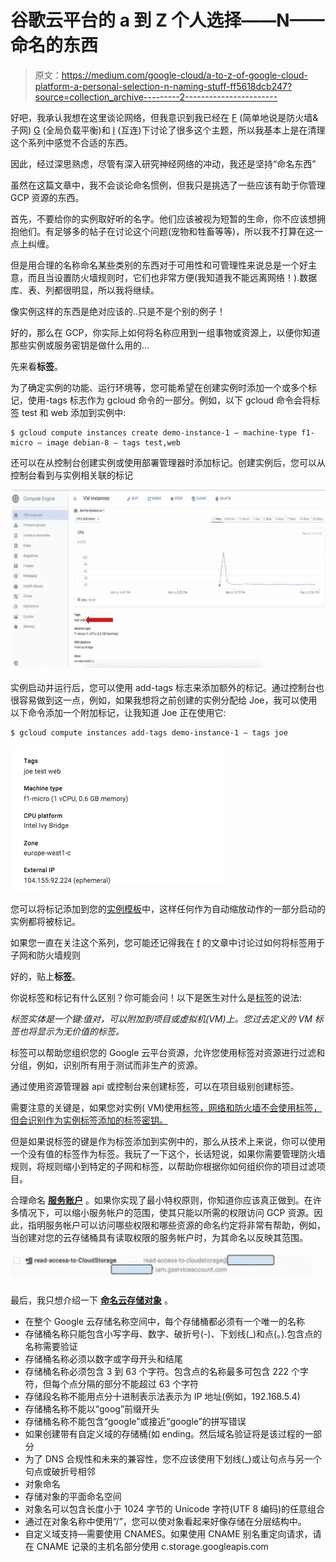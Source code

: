 # 谷歌云平台的 a 到 Z 个人选择——N——命名的东西

> 原文：<https://medium.com/google-cloud/a-to-z-of-google-cloud-platform-a-personal-selection-n-naming-stuff-ff5618dcb247?source=collection_archive---------2----------------------->

好吧，我承认我想在这里谈论网络，但我意识到我已经在 [F](/google-cloud/a-to-z-of-google-cloud-platform-a-personal-selection-f-is-for-firewalls-3e45852630c9#.cl6sh42ta) (简单地说是防火墙&子网) [G](/google-cloud/a-to-z-of-google-cloud-platform-a-personal-selection-g-global-load-balancing-82e1b8550298#.aovvdii16) (全局负载平衡)和 [I](/google-cloud/a-to-z-of-google-cloud-platform-a-personal-selection-i-interconnect-9e2f37a77a8c#.kzfnqjqfo) (互连)下讨论了很多这个主题，所以我基本上是在清理这个系列中感觉不合适的东西。

因此，经过深思熟虑，尽管有深入研究神经网络的冲动，我还是坚持“命名东西”

虽然在这篇文章中，我不会谈论命名惯例，但我只是挑选了一些应该有助于你管理 GCP 资源的东西。

首先，不要给你的实例取好听的名字。他们应该被视为短暂的生命，你不应该想拥抱他们。有足够多的帖子在讨论这个问题(宠物和牲畜等等)，所以我不打算在这一点上纠缠。

但是用合理的名称命名某些类别的东西对于可用性和可管理性来说总是一个好主意，而且当设置防火墙规则时，它们也非常方便(我知道我不能远离网络！).数据库、表、列都很明显，所以我将继续。

像实例这样的东西是绝对应该的..只是不是个别的例子！

好的，那么在 GCP，你实际上如何将名称应用到一组事物或资源上，以便你知道那些实例或服务密钥是做什么用的…

先来看**标签**。

为了确定实例的功能、运行环境等，您可能希望在创建实例时添加一个或多个标记，使用-tags 标志作为 gcloud 命令的一部分。例如，以下 gcloud 命令会将标签 test 和 web 添加到实例中:

```
$ gcloud compute instances create demo-instance-1 — machine-type f1-micro — image debian-8 — tags test,web
```

还可以在从控制台创建实例或使用部署管理器时添加标记。创建实例后，您可以从控制台看到与实例相关联的标记

![](img/93ff5d8977dd5beed80553d25ceb87e7.png)

实例启动并运行后，您可以使用 add-tags 标志来添加额外的标记。通过控制台也很容易做到这一点，例如，如果我想将之前创建的实例分配给 Joe，我可以使用以下命令添加一个附加标记，让我知道 Joe 正在使用它:

```
$ gcloud compute instances add-tags demo-instance-1 — tags joe
```

![](img/fc2cd83303672cfa1c8517007e92fcba.png)

您可以将标记添加到您的[实例模板](https://cloud.google.com/compute/docs/instance-templates#create_an_instance_template)中，这样任何作为自动缩放动作的一部分启动的实例都将被标记。

如果您一直在关注这个系列，您可能还记得我在 [f](/google-cloud/a-to-z-of-google-cloud-platform-a-personal-selection-f-is-for-firewalls-3e45852630c9#.svlpj1es7) 的文章中讨论过如何将标签用于子网和防火墙规则

好的，贴上**标签**。

你说标签和标记有什么区别？你可能会问！以下是医生对什么是[标签](https://cloud.google.com/resource-manager/docs/using-labels)的说法:

*标签实体是一个键:值对，可以附加到项目或虚拟机(VM)上。您过去定义的 VM 标签也将显示为无价值的标签。*

标签可以帮助您组织您的 Google 云平台资源，允许您使用标签对资源进行过滤和分组，例如，识别所有用于测试而非生产的资源。

通过使用资源管理器 api 或控制台来创建标签，可以在项目级别创建标签。

需要注意的关键是，如果您对实例( VM)使用[标签，网络和防火墙不会使用标签，但会识别作为实例标签添加的标签密钥。](https://cloud.google.com/compute/docs/instances/managing-instances#labels_tags)

但是如果说标签的键是作为标签添加到实例中的，那么从技术上来说，你可以使用一个没有值的标签作为标签。我玩了一下这个，长话短说，如果你需要管理防火墙规则，将规则缩小到特定的子网和标签，以帮助你根据你如何组织你的项目过滤项目。

合理命名 [**服务账户**](https://cloud.google.com/iam/docs/using-service-accounts#creating_a_service_account) 。如果你实现了最小特权原则，你知道你应该真正做到。在许多情况下，可以缩小服务帐户的范围，使其只能以所需的权限访问 GCP 资源。因此，指明服务帐户可以访问哪些权限和哪些资源的命名约定将非常有帮助，例如，当创建对您的云存储桶具有读取权限的服务帐户时，为其命名以反映其范围。

![](img/9b81f4ec63bae844d7b9fd39fe2b5cd3.png)

最后，我只想介绍一下 [**命名云存储对象**](https://cloud.google.com/storage/docs/naming) 。

*   在整个 Google 云存储名称空间中，每个存储桶都必须有一个唯一的名称
*   存储桶名称只能包含小写字母、数字、破折号(-)、下划线(_)和点(。).包含点的名称需要验证
*   存储桶名称必须以数字或字母开头和结尾
*   存储桶名称必须包含 3 到 63 个字符。包含点的名称最多可包含 222 个字符，但每个点分隔的部分不能超过 63 个字符
*   存储段名称不能用点分十进制表示法表示为 IP 地址(例如，192.168.5.4)
*   存储桶名称不能以“goog”前缀开头
*   存储桶名称不能包含“google”或接近“google”的拼写错误
*   如果创建带有自定义域的存储桶(如 ending。然后域名验证将是该过程的一部分
*   为了 DNS 合规性和未来的兼容性，您不应该使用下划线(_)或让句点与另一个句点或破折号相邻
*   对象命名
*   存储对象的平面命名空间
*   对象名可以包含长度小于 1024 字节的 Unicode 字符(UTF 8 编码)的任意组合
*   通过在对象名称中使用“/”，您可以使对象看起来好像存储在分层结构中。
*   自定义域支持—需要使用 CNAMES。如果使用 CNAME 别名重定向请求，请在 CNAME 记录的主机名部分使用 c.storage.googleapis.com